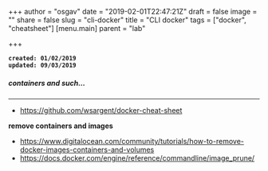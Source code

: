 
+++
author = "osgav"
date = "2019-02-01T22:47:21Z"
draft = false
image = ""
share = false
slug = "cli-docker"
title = "CLI docker"
tags = ["docker", "cheatsheet"]
[menu.main]
parent = "lab"

+++

**`created: 01/02/2019`**<br />
**`updated: 09/03/2019`**

##### containers and such...

---

- https://github.com/wsargent/docker-cheat-sheet


**remove containers and images** 

- https://www.digitalocean.com/community/tutorials/how-to-remove-docker-images-containers-and-volumes
- https://docs.docker.com/engine/reference/commandline/image_prune/


